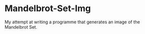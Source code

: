 # Mandelbrot-Set-Img
My attempt at writing a programme that generates an image of the Mandelbrot Set.

